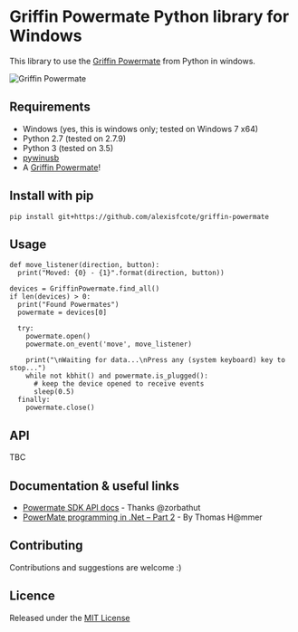 # Griffin Powermate Python library for Windows

This library to use the [Griffin Powermate](https://store.griffintechnology.com/powermate) from Python in windows.

![Griffin Powermate](https://store.griffintechnology.com/media/catalog/product/cache/1/image/9df78eab33525d08d6e5fb8d27136e95/n/a/na16029_powermate_1.jpg)

## Requirements
- Windows (yes, this is windows only; tested on Windows 7 x64)
- Python 2.7 (tested on 2.7.9)
- Python 3 (tested on 3.5)
- [pywinusb](https://github.com/rene-aguirre/pywinusb)
- A [Griffin Powermate](https://store.griffintechnology.com/powermate)!

## Install with pip
```pip install git+https://github.com/alexisfcote/griffin-powermate```

## Usage
```
def move_listener(direction, button):
  print("Moved: {0} - {1}".format(direction, button))

devices = GriffinPowermate.find_all()
if len(devices) > 0:
  print("Found Powermates")
  powermate = devices[0]
    
  try:
    powermate.open()
    powermate.on_event('move', move_listener)

    print("\nWaiting for data...\nPress any (system keyboard) key to stop...")
    while not kbhit() and powermate.is_plugged():
      # keep the device opened to receive events
      sleep(0.5)
  finally:
    powermate.close()
```

## API
TBC

## Documentation & useful links
- [Powermate SDK API docs](https://github.com/zorbathut/powermate/blob/master/Original%20Windows%20API.zip) - Thanks @zorbathut
- [PowerMate programming in .Net – Part 2](http://thammer.net/?p=374) - By Thomas H@mmer

## Contributing
Contributions and suggestions are welcome :)

## Licence
Released under the [MIT License](LICENSE)

